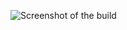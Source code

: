 

![Screenshot of the build](/home/taha/hello_solana_task/Patika-HelloSolana-Task/ss.png "Greeted 50 times with Taha")
